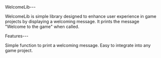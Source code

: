 
WelcomeLib---

WelcomeLib is simple library designed to enhance user experience in game projects by displaying a welcoming message. It prints the message "Welcome to the game" when called.

Features---

Simple function to print a welcoming message.
Easy to integrate into any game project.


